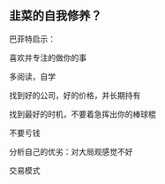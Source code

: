 ## 韭菜的自我修养？

巴菲特启示：

喜欢并专注的做你的事

多阅读，自学

找到好的公司，好的价格，并长期持有

找到最好的时机，不要着急挥出你的棒球棍

不要亏钱



分析自己的优劣：对大局观感觉不好

交易模式